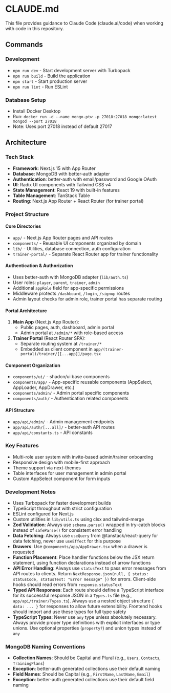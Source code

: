 # CLAUDE.md

This file provides guidance to Claude Code (claude.ai/code) when working with code in this repository.

## Commands

### Development

- `npm run dev` - Start development server with Turbopack
- `npm run build` - Build the application
- `npm start` - Start production server
- `npm run lint` - Run ESLint

### Database Setup

- Install Docker Desktop
- Run: `docker run -d --name mongo-ptw -p 27018:27018 mongo:latest mongod --port 27018`
- Note: Uses port 27018 instead of default 27017

## Architecture

### Tech Stack

- **Framework**: Next.js 15 with App Router
- **Database**: MongoDB with better-auth adapter
- **Authentication**: better-auth with email/password and Google OAuth
- **UI**: Radix UI components with Tailwind CSS v4
- **State Management**: React 19 with built-in features
- **Table Management**: TanStack Table
- **Routing**: Next.js App Router + React Router (for trainer portal)

### Project Structure

#### Core Directories

- `app/` - Next.js App Router pages and API routes
- `components/` - Reusable UI components organized by domain
- `lib/` - Utilities, database connection, auth configuration
- `trainer-portal/` - Separate React Router app for trainer functionality

#### Authentication & Authorization

- Uses better-auth with MongoDB adapter (`lib/auth.ts`)
- User roles: `player`, `parent`, `trainer`, `admin`
- Additional `appRole` field for app-specific permissions
- Middleware protects `/dashboard`, `/login`, `/signup` routes
- Admin layout checks for admin role, trainer portal has separate routing

#### Portal Architecture

1. **Main App** (Next.js App Router):
   - Public pages, auth, dashboard, admin portal
   - Admin portal at `/admin/*` with role-based access
2. **Trainer Portal** (React Router SPA):
   - Separate routing system at `/trainer/*`
   - Embedded as client component in `app/(trainer-portal)/trainer/[[...app]]/page.tsx`

#### Component Organization

- `components/ui/` - shadcn/ui base components
- `components/app/` - App-specific reusable components (AppSelect, AppLoader, AppDrawer, etc.)
- `components/admin/` - Admin portal specific components
- `components/auth/` - Authentication related components

#### API Structure

- `app/api/admin/` - Admin management endpoints
- `app/api/auth/[...all]/` - better-auth API routes
- `app/api/constants.ts` - API constants

### Key Features

- Multi-role user system with invite-based admin/trainer onboarding
- Responsive design with mobile-first approach
- Theme support via next-themes
- Table interfaces for user management in admin portal
- Custom AppSelect component for form inputs

### Development Notes

- Uses Turbopack for faster development builds
- TypeScript throughout with strict configuration
- ESLint configured for Next.js
- Custom utilities in `lib/utils.ts` using clsx and tailwind-merge
- **Zod Validation**: Always use `schema.parse()` wrapped in try-catch blocks instead of `safeParse()` for consistent error handling
- **Data Fetching**: Always use `useQuery` from @tanstack/react-query for data fetching, never use `useEffect` for this purpose
- **Drawers**: Use `@components/app/AppDrawer.tsx` when a drawer is requested
- **Function Placement**: Place handler functions below the JSX return statement, using function declarations instead of arrow functions
- **API Error Handling**: Always use `statusText` to pass error messages from API routes to clients. Return `NextResponse.json(null, { status: statusCode, statusText: "Error message" })` for errors. Client-side hooks should read errors from `response.statusText`
- **Typed API Responses**: Each route should define a TypeScript interface for its successful response JSON in a `Types.ts` file (e.g., `app/api/trainer/Types.ts`). Always use a nested object structure `{ data: ... }` for responses to allow future extensibility. Frontend hooks should import and use these types for full type safety
- **TypeScript Types**: Never use `any` type unless absolutely necessary. Always provide proper type definitions with explicit interfaces or type unions. Use optional properties (`property?`) and union types instead of `any`

### MongoDB Naming Conventions
- **Collection Names**: Should be Capital and Plural (e.g., `Users`, `Contacts`, `TrainingPlans`)
- **Exception**: better-auth generated collections use their default naming
- **Field Names**: Should be Capital (e.g., `FirstName`, `LastName`, `Email`)
- **Exception**: better-auth generated collections use their default field naming
